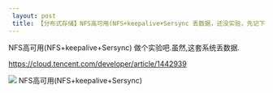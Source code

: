 ```yaml
---
 layout: post
 title: 【分布式存储】NFS高可用(NFS+keepalive+Sersync 丢数据，还没实验，先记下。待续)
---
```


NFS高可用(NFS+keepalive+Sersync)
 做个实验吧.虽然,这套系统丢数据.

 https://cloud.tencent.com/developer/article/1442939

 ![](/docs/images/2020-07-08-14-04-46.png)
 NFS高可用(NFS+keepalive+Sersync)
 



 